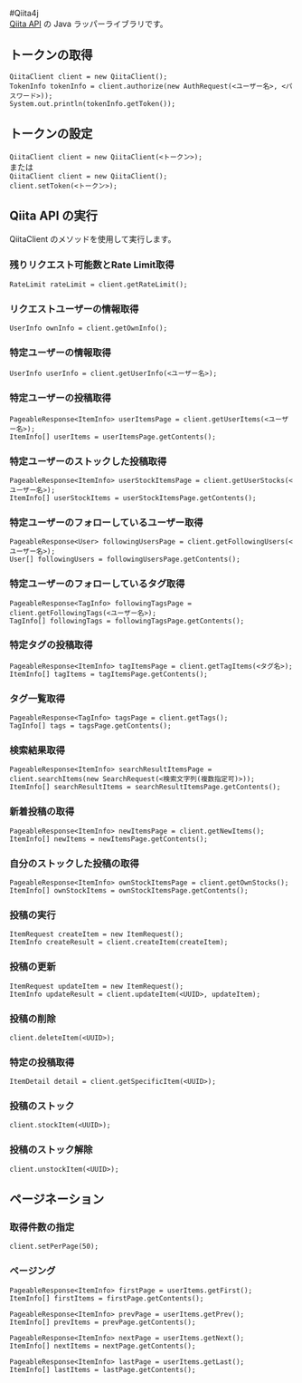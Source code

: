 #Qiita4j  
[Qiita API](http://qiita.com/docs "Qiita API document") の Java ラッパーライブラリです。  
## トークンの取得
`QiitaClient client = new QiitaClient();`  
`TokenInfo tokenInfo = client.authorize(new AuthRequest(<ユーザー名>, <パスワード>));`  
`System.out.println(tokenInfo.getToken());`  
## トークンの設定
`QiitaClient client = new QiitaClient(<トークン>);`  
または  
`QiitaClient client = new QiitaClient();`  
`client.setToken(<トークン>);`  
## Qiita API の実行
QiitaClient のメソッドを使用して実行します。
### 残りリクエスト可能数とRate Limit取得
`RateLimit rateLimit = client.getRateLimit();`  
### リクエストユーザーの情報取得
`UserInfo ownInfo = client.getOwnInfo();`  
### 特定ユーザーの情報取得
`UserInfo userInfo = client.getUserInfo(<ユーザー名>);`  
### 特定ユーザーの投稿取得
`PageableResponse<ItemInfo> userItemsPage = client.getUserItems(<ユーザー名>);`  
`ItemInfo[] userItems = userItemsPage.getContents();`  
### 特定ユーザーのストックした投稿取得
`PageableResponse<ItemInfo> userStockItemsPage = client.getUserStocks(<ユーザー名>);`  
`ItemInfo[] userStockItems = userStockItemsPage.getContents();`  
### 特定ユーザーのフォローしているユーザー取得
`PageableResponse<User> followingUsersPage = client.getFollowingUsers(<ユーザー名>);`  
`User[] followingUsers = followingUsersPage.getContents();`  
### 特定ユーザーのフォローしているタグ取得
`PageableResponse<TagInfo> followingTagsPage = client.getFollowingTags(<ユーザー名>);`  
`TagInfo[] followingTags = followingTagsPage.getContents();`  
### 特定タグの投稿取得
`PageableResponse<ItemInfo> tagItemsPage = client.getTagItems(<タグ名>);`  
`ItemInfo[] tagItems = tagItemsPage.getContents();`  
### タグ一覧取得
`PageableResponse<TagInfo> tagsPage = client.getTags();`  
`TagInfo[] tags = tagsPage.getContents();`  
### 検索結果取得
`PageableResponse<ItemInfo> searchResultItemsPage = client.searchItems(new SearchRequest(<検索文字列(複数指定可)>));`  
`ItemInfo[] searchResultItems = searchResultItemsPage.getContents();`  
### 新着投稿の取得
`PageableResponse<ItemInfo> newItemsPage = client.getNewItems();`  
`ItemInfo[] newItems = newItemsPage.getContents();`  
### 自分のストックした投稿の取得
`PageableResponse<ItemInfo> ownStockItemsPage = client.getOwnStocks();`  
`ItemInfo[] ownStockItems = ownStockItemsPage.getContents();`  
### 投稿の実行
`ItemRequest createItem = new ItemRequest();`  
`ItemInfo createResult = client.createItem(createItem);`  
### 投稿の更新
`ItemRequest updateItem = new ItemRequest();`  
`ItemInfo updateResult = client.updateItem(<UUID>, updateItem);`  
### 投稿の削除
`client.deleteItem(<UUID>);`  
### 特定の投稿取得
`ItemDetail detail = client.getSpecificItem(<UUID>);`  
### 投稿のストック
`client.stockItem(<UUID>);`  
### 投稿のストック解除
`client.unstockItem(<UUID>);`  
## ページネーション
### 取得件数の指定
`client.setPerPage(50);`  
### ページング
`PageableResponse<ItemInfo> firstPage = userItems.getFirst();`  
`ItemInfo[] firstItems = firstPage.getContents();`  

`PageableResponse<ItemInfo> prevPage = userItems.getPrev();`  
`ItemInfo[] prevItems = prevPage.getContents();`  

`PageableResponse<ItemInfo> nextPage = userItems.getNext();`  
`ItemInfo[] nextItems = nextPage.getContents();`  

`PageableResponse<ItemInfo> lastPage = userItems.getLast();`  
`ItemInfo[] lastItems = lastPage.getContents();`  